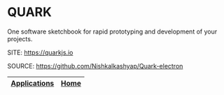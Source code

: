 # QUARK
 
 One software sketchbook for rapid prototyping and development of your projects.
 
 SITE: https://quarkjs.io

 SOURCE: https://github.com/Nishkalkashyap/Quark-electron

 | [Applications](https://portable-linux-apps.github.io/apps.html) | [Home](https://portable-linux-apps.github.io)
 | --- | --- |
